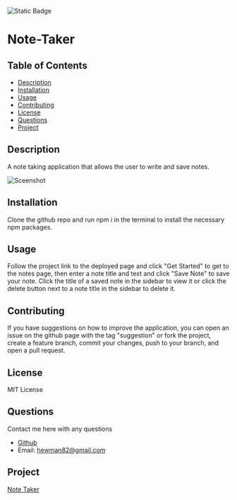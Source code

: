 ![Static Badge](https://img.shields.io/badge/LICENSE-MIT_License-purple)

  # Note-Taker

  ## Table of Contents

  - [Description](#description)
  - [Installation](#installation)
  - [Usage](#usage)
  - [Contributing](#contributing)
  - [License](#license)
  - [Questions](#questions)
  - [Project](#project)

  ## Description

  A note taking application that allows the user to write and save notes.

  ![Sceenshot](https://github.com/hewman82/Note-Taker/blob/main/public/assets/images/Screenshot%20(47).png)

  ## Installation

  Clone the github repo and run npm i in the terminal to install the necessary npm packages.

  ## Usage
  
  Follow the project link to the deployed page and click "Get Started" to get to the notes page, then enter a note title and text and click "Save Note" to save your note. Click the title of a saved note in the sidebar to view it or click the delete button next to a note title in the sidebar to delete it.
  
  ## Contributing
  
  If you have suggestions on how to improve the application, you can open an issue on the github page with the tag "suggestion" or fork the project, create a feature branch, commit your changes, push to your branch, and open a pull request.
  
  ## License 
  MIT License
  
  ## Questions
  
  Contact me here with any questions
  - [Github](https://github.com/hewman82)
  - Email: hewman82@gmail.com

  ## Project
  [Note Taker](https://note-r-c111141c135c.herokuapp.com/)
